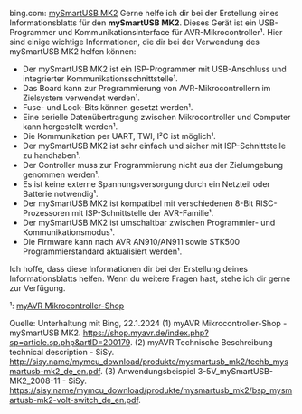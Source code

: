 bing.com: [mySmartUSB MK2](https://www.bing.com/search?q=mySmartUSB+MK2)
Gerne helfe ich dir bei der Erstellung eines Informationsblatts für den **mySmartUSB MK2**. Dieses Gerät ist ein USB-Programmer und Kommunikationsinterface für AVR-Mikrocontroller¹. Hier sind einige wichtige Informationen, die dir bei der Verwendung des mySmartUSB MK2 helfen können:

- Der mySmartUSB MK2 ist ein ISP-Programmer mit USB-Anschluss und integrierter Kommunikationsschnittstelle¹.
- Das Board kann zur Programmierung von AVR-Mikrocontrollern im Zielsystem verwendet werden¹.
- Fuse- und Lock-Bits können gesetzt werden¹.
- Eine serielle Datenübertragung zwischen Mikrocontroller und Computer kann hergestellt werden¹.
- Die Kommunikation per UART, TWI, I²C ist möglich¹.
- Der mySmartUSB MK2 ist sehr einfach und sicher mit ISP-Schnittstelle zu handhaben¹.
- Der Controller muss zur Programmierung nicht aus der Zielumgebung genommen werden¹.
- Es ist keine externe Spannungsversorgung durch ein Netzteil oder Batterie notwendig¹.
- Der mySmartUSB MK2 ist kompatibel mit verschiedenen 8-Bit RISC-Prozessoren mit ISP-Schnittstelle der AVR-Familie¹.
- Der mySmartUSB MK2 ist umschaltbar zwischen Programmier- und Kommunikationsmodus¹.
- Die Firmware kann nach AVR AN910/AN911 sowie STK500 Programmierstandard aktualisiert werden¹.

Ich hoffe, dass diese Informationen dir bei der Erstellung deines Informationsblatts helfen. Wenn du weitere Fragen hast, stehe ich dir gerne zur Verfügung.

¹: [myAVR Mikrocontroller-Shop](https://shop.myavr.de/index.php?sp=article.sp.php&artID=200179)

Quelle: Unterhaltung mit Bing, 22.1.2024
(1) myAVR Mikrocontroller-Shop - mySmartUSB MK2. https://shop.myavr.de/index.php?sp=article.sp.php&artID=200179.
(2) myAVR Technische Beschreibung technical description - SiSy. http://sisy.name/mymcu_download/produkte/mysmartusb_mk2/techb_mysmartusb-mk2_de_en.pdf.
(3) Anwendungsbeispiel 3-5V_mySmartUSB-MK2_2008-11 - SiSy. https://sisy.name/mymcu_download/produkte/mysmartusb_mk2/bsp_mysmartusb-mk2-volt-switch_de_en.pdf.